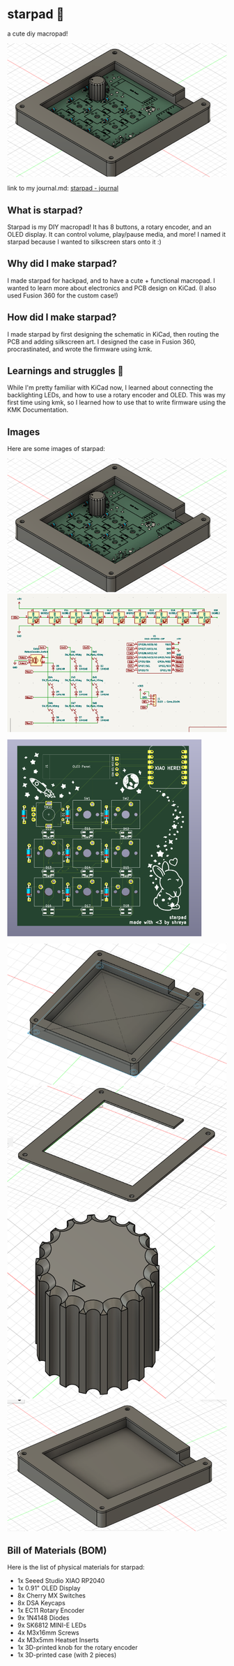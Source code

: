 # starpad 🌠
a cute diy macropad!

![assembled hackpad](images/assembled_case.png)

link to my journal.md: [starpad - journal](JOURNAL.md)

## What is starpad?
Starpad is my DIY macropad! It has 8 buttons, a rotary encoder, and an OLED display. It can control volume, play/pause media, and more! I named it starpad because I wanted to silkscreen stars onto it :)

## Why did I make starpad?
I made starpad for hackpad, and to have a cute + functional macropad. I wanted to learn more about electronics and PCB design on KiCad. (I also used Fusion 360 for the custom case!)

## How did I make starpad?
I made starpad by first designing the schematic in KiCad, then routing the PCB and adding silkscreen art. I designed the case in Fusion 360, procrastinated, and wrote the firmware using kmk.

## Learnings and struggles 🌱
While I'm pretty familiar with KiCad now, I learned about connecting the backlighting LEDs, and how to use a rotary encoder and OLED. This was my first time using kmk, so I learned how to use that to write firmware using the KMK Documentation.

## Images 
Here are some images of starpad:

![assembled hackpad](images/assembled_case.png)
![schematic](images/schematic.png)

![PCB](images/pcb.png)

![case bottom](images/case_bottom.png)
![case lid](images/case_lid.png)
![rotary encoder cover](images/knob.png)
![full case](images/just_case.png)

## Bill of Materials (BOM)
Here is the list of physical materials for starpad:

- 1x Seeed Studio XIAO RP2040
- 1x 0.91" OLED Display
- 8x Cherry MX Switches
- 8x DSA Keycaps
- 1x EC11 Rotary Encoder
- 9x 1N4148 Diodes
- 9x SK6812 MINI-E LEDs
- 4x M3x16mm Screws
- 4x M3x5mm Heatset Inserts
- 1x 3D-printed knob for the rotary encoder
- 1x 3D-printed case (with 2 pieces)